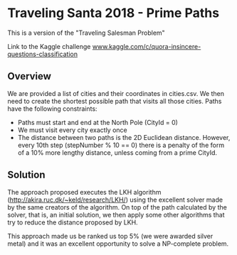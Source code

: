 # Traveling Santa 2018 - Prime Paths

This is a version of the "Traveling Salesman Problem"

Link to the Kaggle challenge www.kaggle.com/c/quora-insincere-questions-classification

## Overview
We are provided a list of cities and their coordinates in cities.csv. We then need to create the shortest possible path that visits all those cities. Paths have the following constraints:
- Paths must start and end at the North Pole (CityId = 0)
- We must visit every city exactly once
- The distance between two paths is the 2D Euclidean distance. However, every 10th step (stepNumber % 10 == 0) there is a penalty of the form of a 10% more lengthy distance, unless coming from a prime CityId.

## Solution
The approach proposed executes the LKH algorithm (http://akira.ruc.dk/~keld/research/LKH/) using the excellent solver made by the same creators of the algorithm. On top of the path calculated by the solver, that is, an initial solution, we then apply some other algorithms that try to reduce the distance proposed by LKH.

This approach made us be ranked us top 5% (we were awarded silver metal) and it was an excellent opportunity to solve a NP-complete problem.

  
